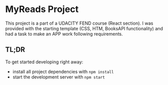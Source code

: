 # MyReads Project

This project is a part of a UDACITY FEND course (React section). I was provided with the starting template (CSS, HTM, BooksAPI functionality) and had a task to make an APP work following requirements. 

## TL;DR

To get started developing right away:

* install all project dependencies with `npm install`
* start the development server with `npm start`


